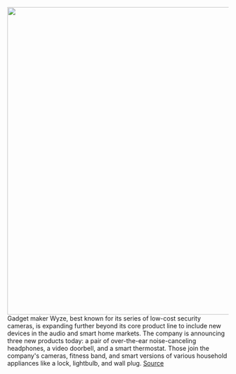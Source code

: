 <img src='https://cdn.vox-cdn.com/thumbor/bGFQL9EnACByED9JAy_WmfJv4rw=/0x0:2048x1453/1200x800/filters:focal(861x564:1187x890)/cdn.vox-cdn.com/uploads/chorus_image/image/67449356/wyze_thermostat_1.0.png' width='700px' /><br/>
Gadget maker Wyze, best known for its series of low-cost security cameras, is expanding further beyond its core product line to include new devices in the audio and smart home markets. The company is announcing three new products today: a pair of over-the-ear noise-canceling headphones, a video doorbell, and a smart thermostat. Those join the company's cameras, fitness band, and smart versions of various household appliances like a lock, lightbulb, and wall plug.
<a href='https://www.theverge.com/2020/9/22/21450637/wyze-headphones-video-doorbell-c-pricing-release-date'> Source <a/>